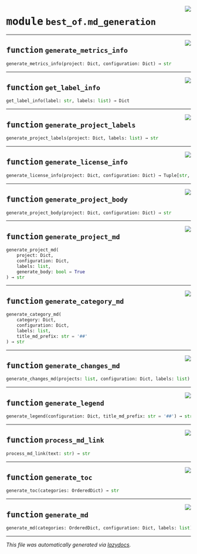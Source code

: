 <!-- markdownlint-disable -->

<a href="https://github.com/ml-tooling/best-of-generator/blob/main/src/best_of/md_generation.py#L0"><img align="right" style="float:right;" src="https://img.shields.io/badge/-source-cccccc?style=flat-square"></a>

# <kbd>module</kbd> `best_of.md_generation`





---

<a href="https://github.com/ml-tooling/best-of-generator/blob/main/src/best_of/md_generation.py#L25"><img align="right" style="float:right;" src="https://img.shields.io/badge/-source-cccccc?style=flat-square"></a>

## <kbd>function</kbd> `generate_metrics_info`

```python
generate_metrics_info(project: Dict, configuration: Dict) → str
```






---

<a href="https://github.com/ml-tooling/best-of-generator/blob/main/src/best_of/md_generation.py#L102"><img align="right" style="float:right;" src="https://img.shields.io/badge/-source-cccccc?style=flat-square"></a>

## <kbd>function</kbd> `get_label_info`

```python
get_label_info(label: str, labels: list) → Dict
```






---

<a href="https://github.com/ml-tooling/best-of-generator/blob/main/src/best_of/md_generation.py#L117"><img align="right" style="float:right;" src="https://img.shields.io/badge/-source-cccccc?style=flat-square"></a>

## <kbd>function</kbd> `generate_project_labels`

```python
generate_project_labels(project: Dict, labels: list) → str
```






---

<a href="https://github.com/ml-tooling/best-of-generator/blob/main/src/best_of/md_generation.py#L156"><img align="right" style="float:right;" src="https://img.shields.io/badge/-source-cccccc?style=flat-square"></a>

## <kbd>function</kbd> `generate_license_info`

```python
generate_license_info(project: Dict, configuration: Dict) → Tuple[str, int]
```






---

<a href="https://github.com/ml-tooling/best-of-generator/blob/main/src/best_of/md_generation.py#L187"><img align="right" style="float:right;" src="https://img.shields.io/badge/-source-cccccc?style=flat-square"></a>

## <kbd>function</kbd> `generate_project_body`

```python
generate_project_body(project: Dict, configuration: Dict) → str
```






---

<a href="https://github.com/ml-tooling/best-of-generator/blob/main/src/best_of/md_generation.py#L218"><img align="right" style="float:right;" src="https://img.shields.io/badge/-source-cccccc?style=flat-square"></a>

## <kbd>function</kbd> `generate_project_md`

```python
generate_project_md(
    project: Dict,
    configuration: Dict,
    labels: list,
    generate_body: bool = True
) → str
```






---

<a href="https://github.com/ml-tooling/best-of-generator/blob/main/src/best_of/md_generation.py#L282"><img align="right" style="float:right;" src="https://img.shields.io/badge/-source-cccccc?style=flat-square"></a>

## <kbd>function</kbd> `generate_category_md`

```python
generate_category_md(
    category: Dict,
    configuration: Dict,
    labels: list,
    title_md_prefix: str = '##'
) → str
```






---

<a href="https://github.com/ml-tooling/best-of-generator/blob/main/src/best_of/md_generation.py#L316"><img align="right" style="float:right;" src="https://img.shields.io/badge/-source-cccccc?style=flat-square"></a>

## <kbd>function</kbd> `generate_changes_md`

```python
generate_changes_md(projects: list, configuration: Dict, labels: list) → str
```






---

<a href="https://github.com/ml-tooling/best-of-generator/blob/main/src/best_of/md_generation.py#L369"><img align="right" style="float:right;" src="https://img.shields.io/badge/-source-cccccc?style=flat-square"></a>

## <kbd>function</kbd> `generate_legend`

```python
generate_legend(configuration: Dict, title_md_prefix: str = '##') → str
```






---

<a href="https://github.com/ml-tooling/best-of-generator/blob/main/src/best_of/md_generation.py#L404"><img align="right" style="float:right;" src="https://img.shields.io/badge/-source-cccccc?style=flat-square"></a>

## <kbd>function</kbd> `process_md_link`

```python
process_md_link(text: str) → str
```






---

<a href="https://github.com/ml-tooling/best-of-generator/blob/main/src/best_of/md_generation.py#L409"><img align="right" style="float:right;" src="https://img.shields.io/badge/-source-cccccc?style=flat-square"></a>

## <kbd>function</kbd> `generate_toc`

```python
generate_toc(categories: OrderedDict) → str
```






---

<a href="https://github.com/ml-tooling/best-of-generator/blob/main/src/best_of/md_generation.py#L434"><img align="right" style="float:right;" src="https://img.shields.io/badge/-source-cccccc?style=flat-square"></a>

## <kbd>function</kbd> `generate_md`

```python
generate_md(categories: OrderedDict, configuration: Dict, labels: list) → str
```








---

_This file was automatically generated via [lazydocs](https://github.com/ml-tooling/lazydocs)._
